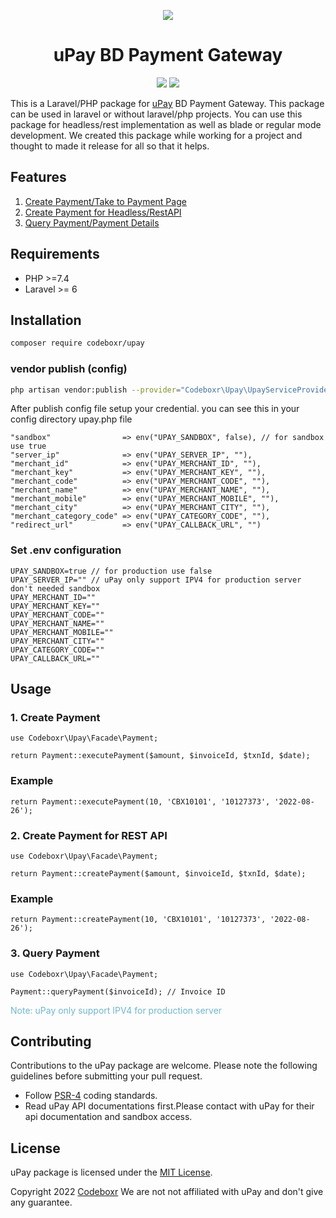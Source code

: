 <p align="center" >
  <img src="https://www.upaybd.com/images/Upay-Logo.jpg">
</p>

 <h1 align="center">uPay BD Payment Gateway</h1>
<p align="center" >
<img src="https://img.shields.io/packagist/dt/codeboxr/upay">
<img src="https://img.shields.io/packagist/stars/codeboxr/upay">
</p>

This is a Laravel/PHP package for [uPay](https://www.upaybd.com/) BD Payment Gateway. This package can be used in laravel or without laravel/php projects. You can use this package for headless/rest implementation as well as blade or regular mode development. We created this package while working for a project and thought to made it release for all so that it helps. 

## Features

1. [Create Payment/Take to Payment Page](https://github.com/codeboxrcodehub/upay#1-create-payment)
2. [Create Payment for Headless/RestAPI](https://github.com/codeboxrcodehub/upay#2-create-payment-for-restapi)
3. [Query Payment/Payment Details](https://github.com/codeboxrcodehub/upay#2-query-payment)

## Requirements

- PHP >=7.4
- Laravel >= 6

## Installation

```bash
composer require codeboxr/upay
```

### vendor publish (config)

```bash
php artisan vendor:publish --provider="Codeboxr\Upay\UpayServiceProvider"
```

After publish config file setup your credential. you can see this in your config directory upay.php file

```
"sandbox"                => env("UPAY_SANDBOX", false), // for sandbox use true
"server_ip"              => env("UPAY_SERVER_IP", ""),
"merchant_id"            => env("UPAY_MERCHANT_ID", ""),
"merchant_key"           => env("UPAY_MERCHANT_KEY", ""),
"merchant_code"          => env("UPAY_MERCHANT_CODE", ""),
"merchant_name"          => env("UPAY_MERCHANT_NAME", ""),
"merchant_mobile"        => env("UPAY_MERCHANT_MOBILE", ""),
"merchant_city"          => env("UPAY_MERCHANT_CITY", ""),
"merchant_category_code" => env("UPAY_CATEGORY_CODE", ""),
"redirect_url"           => env("UPAY_CALLBACK_URL", "")
```

### Set .env configuration

```
UPAY_SANDBOX=true // for production use false
UPAY_SERVER_IP="" // uPay only support IPV4 for production server don't needed sandbox
UPAY_MERCHANT_ID=""
UPAY_MERCHANT_KEY=""
UPAY_MERCHANT_CODE=""
UPAY_MERCHANT_NAME=""
UPAY_MERCHANT_MOBILE=""
UPAY_MERCHANT_CITY=""
UPAY_CATEGORY_CODE=""
UPAY_CALLBACK_URL=""
```

## Usage

### 1. Create Payment

```
use Codeboxr\Upay\Facade\Payment;

return Payment::executePayment($amount, $invoiceId, $txnId, $date);

```

### Example

```
return Payment::executePayment(10, 'CBX10101', '10127373', '2022-08-26');
```

### 2. Create Payment for REST API

```
use Codeboxr\Upay\Facade\Payment;

return Payment::createPayment($amount, $invoiceId, $txnId, $date);

```

### Example

```
return Payment::createPayment(10, 'CBX10101', '10127373', '2022-08-26');
```

### 3. Query Payment

```
use Codeboxr\Upay\Facade\Payment;

Payment::queryPayment($invoiceId); // Invoice ID 
```

<span style="color: #70b7cd">Note: uPay only support IPV4 for production server</span>

## Contributing

Contributions to the uPay package are welcome. Please note the following guidelines before submitting your pull request.

- Follow [PSR-4](http://www.php-fig.org/psr/psr-4/) coding standards.
- Read uPay API documentations first.Please contact with uPay for their api documentation and sandbox access.

## License

uPay package is licensed under the [MIT License](http://opensource.org/licenses/MIT).

Copyright 2022 [Codeboxr](https://codeboxr.com) We are not not affiliated with uPay and don't give any guarantee.
